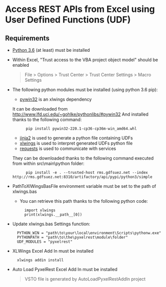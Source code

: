 # Access REST APIs from Excel using User Defined Functions (UDF)

## Requirements

- [Python 3.6](https://www.python.org/ftp/python/3.6.0/python-3.6.0b4-amd64.exe) (at least) must be installed
- Within Excel, "Trust access to the VBA project object model" should be enabled

    > File > Options > Trust Center > Trust Center Settings > Macro Settings

- The following python modules must be installed (using python 3.6 pip):

    - [pywin32](https://sourceforge.net/projects/pywin32/) is an xlwings dependency

    It can be downloaded from http://www.lfd.uci.edu/~gohlke/pythonlibs/#pywin32
    And installed thanks to the following command:

            pip install pywin32-220.1-cp36-cp36m-win_amd64.whl

    - [jinja2](http://jinja.pocoo.org/) is used to generate a python file containing UDFs
    - [xlwings](https://www.xlwings.org/) is used to interpret generated UDFs python file
    - [requests](http://docs.python-requests.org/en/master/) is used to communicate with services

    They can be downloaded thanks to the following command executed from within src\main\python folder:

            pip install -e . --trusted-host rms.gdfsuez.net --index http://rms.gdfsuez.net:8310/artifactory/api/pypi/python3/simple

- PathToXlWingsBasFile environment variable must be set to the path of xlwings.bas

    - You can retrieve this path thanks to the following python code:

            import xlwings
            print(xlwings.__path__[0])

- Update xlwings.bas Settings function:

        PYTHON_WIN = "path\to\your\local\environment\Scripts\pythonw.exe"
        PYTHONPATH = "path\to\the\pyxelrest\module\folder"
        UDF_MODULES = "pyxelrest"

- XLWings Excel Add In must be installed

        xlwings addin install

- Auto Load PyxelRest Excel Add In must be installed

    > VSTO file is generated by AutoLoadPyxelRestAddIn project
